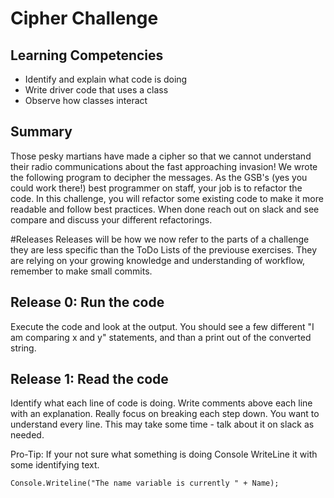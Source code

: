 # Cipher Challenge

## Learning Competencies
- Identify and explain what code is doing
- Write driver code that uses a class
- Observe how classes interact

## Summary
Those pesky martians have made a cipher so that we cannot understand their radio communications about the fast approaching invasion! We wrote the following program to decipher the messages. As the GSB's (yes you could work there!) best programmer on staff, your job is to refactor the code.
In this challenge, you will refactor some existing code to make it more readable and follow best practices. When done reach out on slack and see compare and discuss your different refactorings.

#Releases
Releases will be how we now refer to the parts of a challenge they are less specific than the ToDo Lists of the previouse exercises. They are relying on your growing knowledge and understanding of workflow, remember to make small commits.

## Release 0: Run the code
Execute the code and look at the output. You should see a few different "I am comparing x and y" statements, and than a print out of the converted string.

## Release 1: Read the code
Identify what each line of code is doing.
Write comments above each line with an explanation.
Really focus on breaking each step down. You want to understand every line. This may take some time - talk about it on slack as needed.

Pro-Tip: If your not sure what something is doing Console WriteLine it with some identifying text.

```
Console.Writeline("The name variable is currently " + Name);
```
